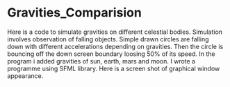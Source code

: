 # Gravities_Comparision

Here is a code to simulate gravities on different celestial bodies. Simulation involves observation of falling objects. Simple drawn circles are falling down with different accelerations depending on gravities. Then the circle is bouncing off the down screen boundary loosing 50% of its speed. In the program i added gravities of sun, earth, mars and moon. I wrote a programme using SFML library. Here is a screen shot of graphical window appearance.
